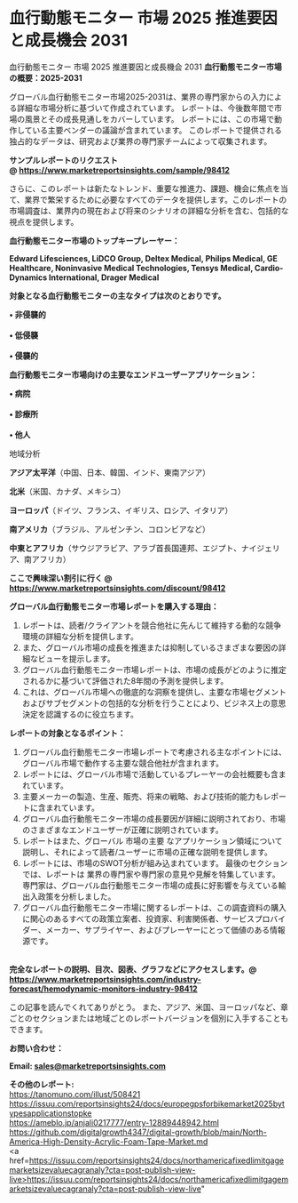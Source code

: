 # 血行動態モニター 市場 2025 推進要因と成長機会 2031
血行動態モニター 市場 2025 推進要因と成長機会 2031
<strong><b>血行動態モニター市場の概要：2025-2031</b></strong>

グローバル血行動態モニター市場2025-2031は、業界の専門家からの入力による詳細な市場分析に基づいて作成されています。 レポートは、今後数年間で市場の風景とその成長見通しをカバーしています。 レポートには、この市場で動作している主要ベンダーの議論が含まれています。 このレポートで提供される独占的なデータは、研究および業界の専門家チームによって収集されます。

<strong>サンプルレポートのリクエスト @ <a href=https://www.marketreportsinsights.com/sample/98412>https://www.marketreportsinsights.com/sample/98412</a></strong>

さらに、このレポートは新たなトレンド、重要な推進力、課題、機会に焦点を当て、業界で繁栄するために必要なすべてのデータを提供します。このレポートの市場調査は、業界内の現在および将来のシナリオの詳細な分析を含む、包括的な視点を提供します。

<strong>血行動態モニター市場のトップキープレーヤー：</strong>

<strong>Edward Lifesciences, LiDCO Group, Deltex Medical, Philips Medical, GE Healthcare, Noninvasive Medical Technologies, Tensys Medical, Cardio-Dynamics International, Drager Medical</strong>

<strong><b>対象となる血行動態モニターの主なタイプは次のとおりです。</b></strong>

<strong>• 非侵襲的<br><br>• 低侵襲<br><br>• 侵襲的</strong>

<strong><b>血行動態モニター市場向けの主要なエンドユーザーアプリケーション：</b></strong>

<strong>• 病院<br><br>• 診療所<br><br>• 他人</strong>

 地域分析

<strong><b>アジア太平洋</b></strong>（中国、日本、韓国、インド、東南アジア）

<strong><b>北米</b></strong>（米国、カナダ、メキシコ）

<strong><b>ヨーロッパ</b></strong>（ドイツ、フランス、イギリス、ロシア、イタリア）

<strong><b>南アメリカ</b></strong>（ブラジル、アルゼンチン、コロンビアなど）

<strong><b>中東とアフリカ</b></strong>（サウジアラビア、アラブ首長国連邦、エジプト、ナイジェリア、南アフリカ）

<strong>ここで興味深い割引に行く @ <a href=https://www.marketreportsinsights.com/discount/98412>https://www.marketreportsinsights.com/discount/98412</a></strong>

<strong><b>グローバル血行動態モニター市場レポートを購入する理由：</b></strong>
<ol>
  <li>レポートは、読者/クライアントを競合他社に先んじて維持する動的な競争環境の詳細な分析を提供します。</li>
  <li>また、グローバル市場の成長を推進または抑制しているさまざまな要因の詳細なビューを提示します。</li>
  <li>グローバル血行動態モニター市場レポートは、市場の成長がどのように推定されるかに基づいて評価された8年間の予測を提供します。</li>
  <li>これは、グローバル市場への徹底的な洞察を提供し、主要な市場セグメントおよびサブセグメントの包括的な分析を行うことにより、ビジネス上の意思決定を認識するのに役立ちます。</li>
</ol>
<strong><b>レポートの対象となるポイント：</b></strong>
<ol>
  <li>グローバル血行動態モニター市場レポートで考慮される主なポイントには、グローバル市場で動作する主要な競合他社が含まれます。</li>
  <li>レポートには、グローバル市場で活動しているプレーヤーの会社概要も含まれています。</li>
  <li>主要メーカーの製造、生産、販売、将来の戦略、および技術的能力もレポートに含まれています。</li>
  <li>グローバル血行動態モニター市場の成長要因が詳細に説明されており、市場のさまざまなエンドユーザーが正確に説明されています。</li>
  <li>レポートはまた、グローバル 市場の主要 なアプリケーション領域について説明し、それによって読者/ユーザーに市場の正確な説明を提供します。</li>
  <li>レポートには、市場のSWOT分析が組み込まれています。 最後のセクションでは、レポートは 業界の専門家や専門家の意見や見解を特集しています。 専門家は、グローバル血行動態モニター市場の成長に好影響を与えている輸出入政策を分析しました。</li>
  <li>グローバル血行動態モニター市場に関するレポートは、この調査資料の購入に関心のあるすべての政策立案者、投資家、利害関係者、サービスプロバイダー、メーカー、サプライヤー、およびプレーヤーにとって価値のある情報源です。</li>
</ol><br>
<strong>完全なレポートの説明、目次、図表、グラフなどにアクセスします。@ <a href=https://www.marketreportsinsights.com/industry-forecast/hemodynamic-monitors-industry-98412>https://www.marketreportsinsights.com/industry-forecast/hemodynamic-monitors-industry-98412</a></strong>

この記事を読んでくれてありがとう。 また、アジア、米国、ヨーロッパなど、章ごとのセクションまたは地域ごとのレポートバージョンを個別に入手することもできます。

<strong><b>お問い合わせ：</b></strong>

<strong>Email: </strong><a href=mailto:sales@marketreportsinsights.com><strong>sales@marketreportsinsights.com</strong></a>

<strong>その他のレポート:</strong>
<br>
<a href=https://tanomuno.com/illust/508421>https://tanomuno.com/illust/508421</a>
<br>
<a href=https://issuu.com/reportsinsights24/docs/europegpsforbikemarket2025bytypesapplicationstopke>https://issuu.com/reportsinsights24/docs/europegpsforbikemarket2025bytypesapplicationstopke</a>
<br>
<a href=https://ameblo.jp/anjali0217777/entry-12889448942.html>https://ameblo.jp/anjali0217777/entry-12889448942.html</a>
<br>
<a href=https://github.com/digitalgrowth4347/digital-growth/blob/main/North-America-High-Density-Acrylic-Foam-Tape-Market.md>https://github.com/digitalgrowth4347/digital-growth/blob/main/North-America-High-Density-Acrylic-Foam-Tape-Market.md</a>
<br>
<a href=https://issuu.com/reportsinsights24/docs/northamericafixedlimitgagemarketsizevaluecagranaly?cta=post-publish-view-live>https://issuu.com/reportsinsights24/docs/northamericafixedlimitgagemarketsizevaluecagranaly?cta=post-publish-view-live</a>"
